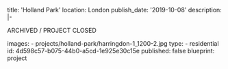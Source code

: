title: 'Holland Park'
location: London
publish_date: '2019-10-08'
description: |-
  <p>ARCHIVED / PROJECT CLOSED
  </p>
images:
  - projects/holland-park/harringdon-1_1200-2.jpg
type:
  - residential
id: 4d598c57-b075-44b0-a5cd-1e925e30c15e
published: false
blueprint: project
